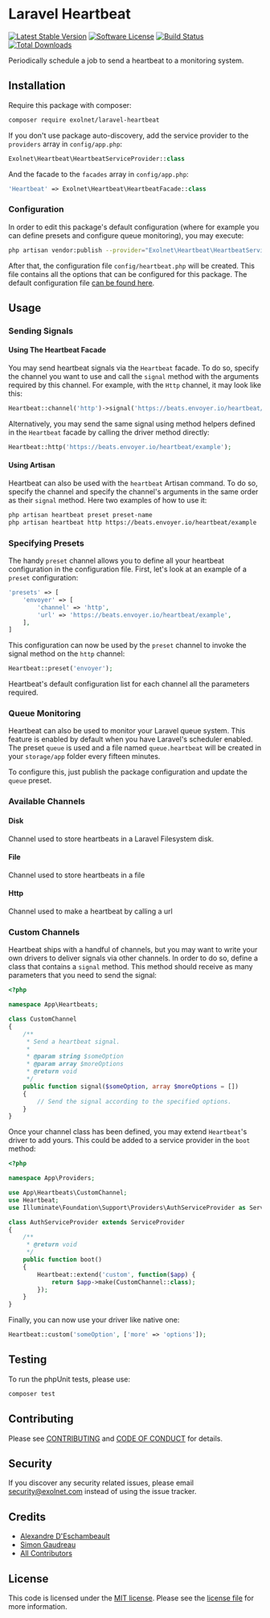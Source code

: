 # Laravel Heartbeat

[![Latest Stable Version](https://poser.pugx.org/eXolnet/laravel-heartbeat/v/stable?format=flat-square)](https://packagist.org/packages/eXolnet/laravel-heartbeat)
[![Software License](https://img.shields.io/badge/license-MIT-brightgreen.svg?style=flat-square)](LICENSE.md)
[![Build Status](https://img.shields.io/github/workflow/status/eXolnet/laravel-heartbeat/tests?label=tests&style=flat-square)](https://github.com/eXolnet/laravel-heartbeat/actions?query=workflow%3Atests)
[![Total Downloads](https://img.shields.io/packagist/dt/eXolnet/laravel-heartbeat.svg?style=flat-square)](https://packagist.org/packages/eXolnet/laravel-heartbeat)

Periodically schedule a job to send a heartbeat to a monitoring system.

## Installation

Require this package with composer:

```bash
composer require exolnet/laravel-heartbeat
```

If you don't use package auto-discovery, add the service provider to the ``providers`` array in `config/app.php`:

```php
Exolnet\Heartbeat\HeartbeatServiceProvider::class
```

And the facade to the ``facades`` array in `config/app.php`: 

```php
'Heartbeat' => Exolnet\Heartbeat\HeartbeatFacade::class
```

### Configuration

In order to edit this package's default configuration (where for example you can define presets and configure queue
monitoring), you may execute:

```bash
php artisan vendor:publish --provider="Exolnet\Heartbeat\HeartbeatServiceProvider"
```

After that, the configuration file `config/heartbeat.php` will be created. This file contains all the options that can
be configured for this package. The default configuration file [can be found here](config/heartbeat.php).

## Usage

### Sending Signals

#### Using The Heartbeat Facade

You may send heartbeat signals via the `Heartbeat` facade. To do so, specify the channel you want to use and call the
`signal` method with the arguments required by this channel. For example, with the `Http` channel, it may look like
this:

```php
Heartbeat::channel('http')->signal('https://beats.envoyer.io/heartbeat/example');
```

Alternatively, you may send the same signal using method helpers defined in the `Heartbeat` facade by calling the
driver method directly:

```php
Heartbeat::http('https://beats.envoyer.io/heartbeat/example');
```

#### Using Artisan

Heartbeat can also be used with the `heartbeat` Artisan command. To do so, specify the channel and specify the
channel's arguments in the same order as their `signal` method. Here two examples of how to use it:

```bash
php artisan heartbeat preset preset-name
php artisan heartbeat http https://beats.envoyer.io/heartbeat/example
```

### Specifying Presets

The handy `preset` channel allows you to define all your heartbeat configuration in the configuration file. First, let's
look at an example of a `preset` configuration:

```php
'presets' => [
    'envoyer' => [
        'channel' => 'http',
        'url' => 'https://beats.envoyer.io/heartbeat/example',
    ],
]
```

This configuration can now be used by the `preset` channel to invoke the signal method on the `http` channel:

```php
Heartbeat::preset('envoyer');
```

Heartbeat's default configuration list for each channel all the parameters required.

### Queue Monitoring

Heartbeat can also be used to monitor your Laravel queue system. This feature is enabled by default when you have
Laravel's scheduler enabled. The preset `queue` is used and a file named `queue.heartbeat` will be created in your
`storage/app` folder every fifteen minutes.

To configure this, just publish the package configuration and update the `queue` preset.

### Available Channels

#### Disk

Channel used to store heartbeats in a Laravel Filesystem disk.

#### File

Channel used to store heartbeats in a file

#### Http

Channel used to make a heartbeat by calling a url

### Custom Channels

Heartbeat ships with a handful of channels, but you may want to write your own drivers to deliver signals via other
channels. In order to do so, define a class that contains a `signal` method. This method should receive as many
parameters that you need to send the signal:

```php
<?php

namespace App\Heartbeats;

class CustomChannel
{
    /**
     * Send a heartbeat signal.
     *
     * @param string $someOption
     * @param array $moreOptions
     * @return void
     */
    public function signal($someOption, array $moreOptions = [])
    {
        // Send the signal according to the specified options.
    }
}
```

Once your channel class has been defined, you may extend `Heartbeat`'s driver to add yours. This could be added to
a service provider in the `boot` method:

```php
<?php

namespace App\Providers;

use App\Heartbeats\CustomChannel;
use Heartbeat;
use Illuminate\Foundation\Support\Providers\AuthServiceProvider as ServiceProvider;

class AuthServiceProvider extends ServiceProvider
{
    /**
     * @return void
     */
    public function boot()
    {
        Heartbeat::extend('custom', function($app) {
            return $app->make(CustomChannel::class);
        });
    }
}
```

Finally, you can now use your driver like native one:

```php
Heartbeat::custom('someOption', ['more' => 'options']);
```

## Testing

To run the phpUnit tests, please use:

```bash
composer test
```

## Contributing

Please see [CONTRIBUTING](CONTRIBUTING.md) and [CODE OF CONDUCT](CODE_OF_CONDUCT.md) for details.

## Security

If you discover any security related issues, please email security@exolnet.com instead of using the issue tracker.

## Credits

- [Alexandre D'Eschambeault](https://github.com/xel1045)
- [Simon Gaudreau](https://github.com/Gandhi11)
- [All Contributors](../../contributors)

## License

This code is licensed under the [MIT license](http://choosealicense.com/licenses/mit/). 
Please see the [license file](LICENSE) for more information.
